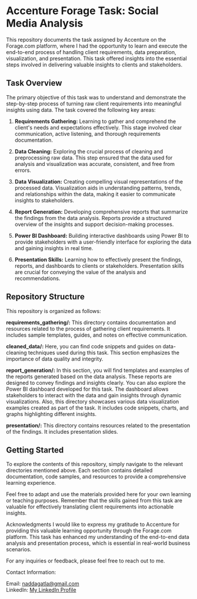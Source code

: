 <h1>Accenture Forage Task: Social Media Analysis</h1>

This repository documents the task assigned by Accenture on the Forage.com platform, where I had the opportunity to learn and execute the end-to-end process of handling client requirements, data preparation, visualization, and presentation. This task offered insights into the essential steps involved in delivering valuable insights to clients and stakeholders.

<h2>Task Overview</h2>
The primary objective of this task was to understand and demonstrate the step-by-step process of turning raw client requirements into meaningful insights using data. The task covered the following key areas:

1. <b>Requirements Gathering:</b> Learning to gather and comprehend the client's needs and expectations effectively. This stage involved clear communication, active listening, and thorough requirements documentation.

2. <b>Data Cleaning:</b> Exploring the crucial process of cleaning and preprocessing raw data. This step ensured that the data used for analysis and visualization was accurate, consistent, and free from errors.

3. <b>Data Visualization:</b> Creating compelling visual representations of the processed data. Visualization aids in understanding patterns, trends, and relationships within the data, making it easier to communicate insights to stakeholders.

4. <b>Report Generation:</b> Developing comprehensive reports that summarize the findings from the data analysis. Reports provide a structured overview of the insights and support decision-making processes.

5. <b>Power BI Dashboard:</b> Building interactive dashboards using Power BI to provide stakeholders with a user-friendly interface for exploring the data and gaining insights in real time.

6. <b>Presentation Skills:</b> Learning how to effectively present the findings, reports, and dashboards to clients or stakeholders. Presentation skills are crucial for conveying the value of the analysis and recommendations.

<h2>Repository Structure</h2>
This repository is organized as follows:

<b>requirements_gathering/:</b> This directory contains documentation and resources related to the process of gathering client requirements. It includes sample templates, guides, and notes on effective communication.

<b>cleaned_data/:</b> Here, you can find code snippets and guides on data-cleaning techniques used during this task. This section emphasizes the importance of data quality and integrity.

<b>report_generation/:</b> In this section, you will find templates and examples of the reports generated based on the data analysis. These reports are designed to convey findings and insights clearly. You can also explore the Power BI dashboard developed for this task. The dashboard allows stakeholders to interact with the data and gain insights through dynamic visualizations. Also, this directory showcases various data visualization examples created as part of the task. It includes code snippets, charts, and graphs highlighting different insights.

<b>presentation/:</b> This directory contains resources related to the presentation of the findings. It includes presentation slides.

<h2>Getting Started</h2>
To explore the contents of this repository, simply navigate to the relevant directories mentioned above. Each section contains detailed documentation, code samples, and resources to provide a comprehensive learning experience.

Feel free to adapt and use the materials provided here for your own learning or teaching purposes. Remember that the skills gained from this task are valuable for effectively translating client requirements into actionable insights.

Acknowledgments
I would like to express my gratitude to Accenture for providing this valuable learning opportunity through the Forage.com platform. This task has enhanced my understanding of the end-to-end data analysis and presentation process, which is essential in real-world business scenarios.

For any inquiries or feedback, please feel free to reach out to me.

Contact Information:

Email: naddagatla@gmail.com<br>
LinkedIn: [My LinkedIn Profile](https://www.linkedin.com/in/nitesh-addagatla/)
